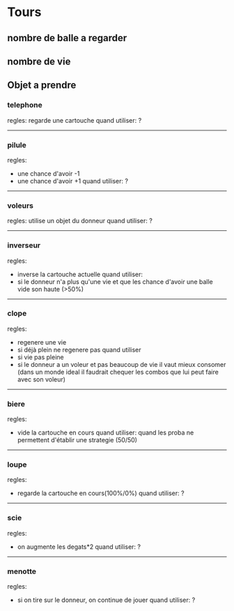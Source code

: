 # Tours

## nombre de balle a regarder 

## nombre de vie

## Objet a prendre

### telephone
  
regles: 
  regarde une cartouche
quand utiliser:
  ?

---

### pilule

regles:
  - une chance d'avoir -1
  - une chance d'avoir +1
quand utiliser:
  ?
---

### voleurs

regles:
  utilise un objet du donneur
quand utiliser:
  ?

---

### inverseur

regles:
  - inverse la cartouche actuelle
quand utiliser:
  - si le donneur n'a plus qu'une vie et que les chance d'avoir une balle vide son haute (>50%)

---

### clope

regles:
  - regenere une vie
  - si déjà plein ne regenere pas
quand utiliser
  - si vie pas pleine
  - si le donneur a un voleur et pas beaucoup de vie il vaut mieux consomer
    (dans un monde ideal il faudrait chequer les combos que lui peut faire avec son voleur)

---

### biere

regles:
  - vide la cartouche en cours
quand utiliser:
  quand les proba ne permettent d'établir une strategie (50/50)

---

### loupe

regles:
  - regarde la cartouche en cours(100%/0%)
quand utiliser:
  ?
---

### scie

regles:
  - on augmente les degats*2
quand utiliser:
  ?

---

### menotte

regles:
  - si on tire sur le donneur, on continue de jouer
quand utiliser:
  ?